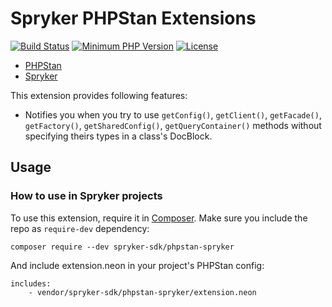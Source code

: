 # Spryker PHPStan Extensions
[![Build Status](https://api.travis-ci.org/spryker-sdk/phpstan-spryker.svg?branch=master)](https://travis-ci.org/spryker-sdk/phpstan-spryker)
[![Minimum PHP Version](http://img.shields.io/badge/php-%3E%3D%207.2-8892BF.svg)](https://php.net/)
[![License](https://poser.pugx.org/spryker/code-sniffer/license.svg)](https://packagist.org/packages/spryker-sdk/phpstan-spryker)

* [PHPStan](https://github.com/phpstan/phpstan)
* [Spryker](https://spryker.com/)

This extension provides following features:

* Notifies you when you try to use `getConfig()`, `getClient()`, `getFacade()`, `getFactory()`, `getSharedConfig()`, `getQueryContainer()` methods without specifying theirs types in a class's DocBlock.


## Usage

### How to use in Spryker projects
To use this extension, require it in [Composer](https://getcomposer.org/). Make sure you include the repo as `require-dev` dependency:
```
composer require --dev spryker-sdk/phpstan-spryker
```

And include extension.neon in your project's PHPStan config:

```
includes:
	- vendor/spryker-sdk/phpstan-spryker/extension.neon
```
